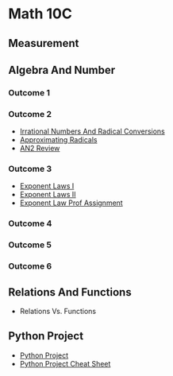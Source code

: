 # Math 10C 

## Measurement 
## Algebra And Number 
### Outcome 1 
### Outcome 2
* <a href="https://mrfanning.github.io/Math10/AN/AN2/AN2I.pdf"> Irrational Numbers And Radical Conversions </a>
* <a href="https://mrfanning.github.io/Math10/AN/AN2/AN2II.pdf"> Approximating Radicals </a>
* <a href="https://mrfanning.github.io/Math10/AN/AN2/AN2Review.pdf"> AN2 Review </a>
### Outcome 3
* <a href="https://mrfanning.github.io/Math10/AN/AN3/AN3I.pdf"> Exponent Laws I </a>
* <a href="https://mrfanning.github.io/Math10/AN/AN3/AN3II.pdf"> Exponent Laws II </a>
* <a href="https://mrfanning.github.io/Math10/AN/AN3/AN3Proofs.pdf"> Exponent Law Prof Assignment </a>
### Outcome 4
### Outcome 5
### Outcome 6


## Relations And Functions 
* Relations Vs. Functions  

## Python Project

* <a href="https://mrfanning.github.io/Math10/ProjectPython/ProjectStudents.pdf"> Python Project </a> 
* <a href="https://mrfanning.github.io/Math10/ProjectPython/CheatSheet.pdf"> Python Project Cheat Sheet </a> 

